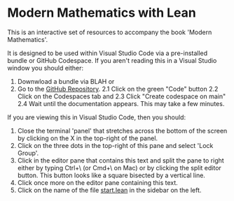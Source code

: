 # Modern Mathematics with Lean

This is an interactive set of resources to accompany the book 'Modern Mathematics'.

It is designed to be used within Visual Studio Code via a pre-installed bundle
or GitHub Codespace. If you aren't reading this in a Visual Studio window
you should either:

1. Downwload a bundle via BLAH or
2. Go to the [GitHub Repository](https://github.com/GihanMarasinghaOrg/modern_maths_lean).
    2.1 Click on the green "Code" button
    2.2 Click on the Codespaces tab and
    2.3 Click "Create codespace on main"
    2.4 Wait until the documentation appears. This may take a few minutes.

If you are viewing this in Visual Studio Code, then you should:

1. Close the terminal 'panel' that stretches across the bottom of the screen by
clicking on the X in the top-right of the panel.
2. Click on the three dots in the top-right of this pane and select 'Lock Group'.
3. Click in the editor pane that contains this text and split the pane to right either by typing Ctrl+\ (or Cmd+\ on Mac) or by clicking the split editor button. This button looks like a square bisected by a vertical line.
4. Click once more on the editor pane containing this text.
5. Click on the name of the file [start.lean](start.lean) in the sidebar on the left.